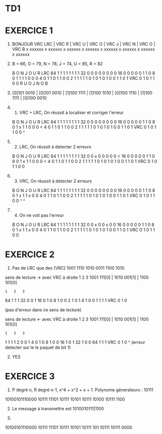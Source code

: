 # TD1

# EXERCICE 1

1. BONJOUR
VRC  LRC | VRC   R  | VRC   U  | VRC   O  | VRC   J  | VRC   N  | VRC   O  | VRC   B
 x xxxxxx   x xxxxxx   x xxxxxx   x xxxxxx   x xxxxxx   x xxxxxx   x xxxxxx   x xxxxxx 

2. B = 66, O = 79, N = 78, J = 74, U = 85, R = 82 

	B	O	N	J	O	U	R	LRC
64	1 	1	1	1	1	1	1	1
32	0 	0	0	0	0	0	0	0
16	0 	0	0	0	0	1	1	0
8	0 	1	1	1	1	0	0	0
4	0 	1	1	0	1	1	0	0
2	1 	1	1	1	1	0	1	0
1	0 	1	0	0	1	1	0	1
VRC	0 	1	0	1	1	0	0
		 R			   U			 O			   J			 N			  O				B
3. [0]101 0010 | [0]101 0010 | [1]100 1111 | [1]100 1010 | [0]100 1110 | [1]100 1111 | [0]100 0010

4. 1. VRC + LRC, On réussit à localiser et corriger l'erreur

	B	O	N	J	O	U	R	LRC
64	1 	1	1	1	1	1	1	1
32	0 	0	0	0	0	0	0	0
16	0 	0	0	0	0	1	1	0
8	0 	1	x	1	1	0	0	0 <
4	0 	1	1	0	1	1	0	0 
2	1 	1	1	1	1	0	1	0
1	0 	1	0	0	1	1	0	1
VRC	0 	1	0	1	1	0	0
			^
4. 2. LRC, On réussit à detecter 2 erreurs

	B	O	N	J	O	U	R	LRC
64	1 	1	1	1	1	1	1	1
32	0 	0	x	0	0	0	0	0 <
16	0 	0	0	0	0	1	1	0 
8	0 	1	x	1	1	0	0	0 <
4	0 	1	1	0	1	1	0	0
2	1 	1	1	1	1	0	1	0
1	0 	1	0	0	1	1	0	1
VRC	0 	1	0	1	1	0	0

4. 3. VRC, On réussit à detecter 2 erreurs

	B	O	N	J	O	U	R	LRC
64	1 	1	1	1	1	1	1	1
32	0 	0	0	0	0	0	0	0
16	0 	0	0	0	0	1	1	0
8	0 	1	x	1	1	x	0	0
4	0 	1	1	0	1	1	0	0 
2	1 	1	1	1	1	0	1	0
1	0 	1	0	0	1	1	0	1
VRC	0 	1	0	1	1	0	0
			^			^
4. 4. On ne voit pas l'erreur

	B	O	N	J	O	U	R	LRC
64	1 	1	1	1	1	1	1	1
32	0 	0	x	0	0	x	0	0
16	0 	0	0	0	0	1	1	0
8	0 	1	x	1	1	x	0	0
4	0 	1	1	0	1	1	0	0 
2	1 	1	1	1	1	0	1	0
1	0 	1	0	0	1	1	0	1
VRC	0 	1	0	1	1	0	0
					
# EXERCICE 2

1. Pas de LRC que des [VRC] 1001 1110 1010 0011 1100 1010

sens de lecture -> avec VRC à droite
	1 			  2				3
1001 111[0] | 1010 001[1] | 1100 101[0]

	1	2	3
64	1	1   1
32	0	0	1
16	0	1	0
8	1	0	0
2	1	0	1
4	1	0	0
1	1	1	1
VRC 0	1	0

(pas d'erreur dans ce sens de lecture)

sens de lecture <- avec VRC à droite
	1			  2			    3
1001 111[0] | 1010 001[1] | 1100 101[0]

	1	2	3
1	1	1   1
2	0	0	1
4	0	1	0
8	1	0	0
16	1	0	1
32	1	0	0
64	1	1	1
VRC 0	1	0
	^
(erreur detecter sur le le paquet de bit 1)

2. YES

# EXERCICE 3

1. P degré n, R degré n-1, x^4 + x^2 + x + 1.
Polynome génerateurs : 10111

10100101110000
10111
   11101
   10111
    10101
    10111
       10100
       10111
          1100

2. Le message à transmettre est 1010010111|1100

3. 

10100101110000
10111
   11101
   10111
    10101
    10111
       101
       10111
       10111
          0000